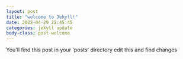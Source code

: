 ```yaml
---
layout: post
title: "welcome to Jekyll!"
date: 2022-04-29 22:45:45
categories: jekyll update
body-class: post-welcome
---
```


You'll find this post in your 'posts' directory edit this and find changes
